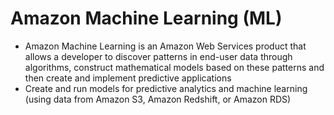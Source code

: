 
# Amazon Machine Learning (ML)
- Amazon Machine Learning is an Amazon Web Services product that allows a developer to discover patterns in end-user 
  data through algorithms, construct mathematical models based on these patterns and then create and implement predictive 
  applications
- Create and run models for predictive analytics and machine learning (using data from Amazon S3, Amazon Redshift, or 
  Amazon RDS)